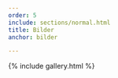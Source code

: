 ```yaml
---
order: 5
include: sections/normal.html
title: Bilder
anchor: bilder

---
```

{% include gallery.html %}